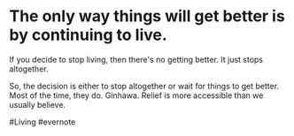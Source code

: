 # The only way things will get better is by continuing to live.

If you decide to stop living, then there's no getting better. It just stops altogether.

So, the decision is either to stop altogether or wait for things to get better. Most of the time, they do. Ginhawa. Relief is more accessible than we usually believe.

\#Living #evernote

